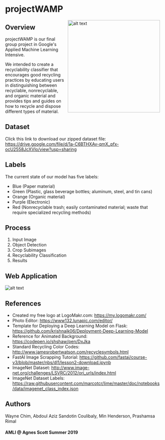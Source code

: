 # projectWAMP
<img src='https://github.com/wchim/projectWAMP-Recycling-Image-Classification/blob/master/logo.png'
     alt='alt text'
     height='300px'
     width='300px'
     align='right'>
     
## Overview
projectWAMP is our final group project in Google's Applied Machine Learning Intensive.

We intended to create a recyclability classifier that encourages good recycling practices by educating users in distinguishing between recyclable, nonrecyclable, and organic material and provides tips and guides on how to recycle and dispose different types of material.
## Dataset
Click this link to download our zipped dataset file:
https://drive.google.com/file/d/1a-C6BTHXAv-qmX_pfx-ocU2558JcXVlo/view?usp=sharing
## Labels
The current state of our model has five labels:
- Blue (Paper material)
- Green (Plastic, glass beverage bottles; aluminum, steel, and tin cans)
- Orange (Organic material)
- Purple (Electronic)
- Red (Nonrecyclable trash; easily contaminated material; waste that require specialized recycling methods)
## Process
1. Input Image
2. Object Detection
3. Crop Subimages
4. Recyclability Classification
5. Results
## Web Application
<img src='https://github.com/wchim/projectWAMP-Recycling-Classifier-Collective/blob/master/webappdemo.png'
     alt='alt text'>
## References
- Created my free logo at LogoMakr.com: https://my.logomakr.com/
- Photo Editor: https://www132.lunapic.com/editor/
- Template for Deploying a Deep Learning Model on Flask: https://github.com/krishnaik06/Deployment-Deep-Learning-Model
- Reference for Animated Background: https://codepen.io/shshaw/pen/DxJka
- Standard Recycling Color Codes: http://www.jamesrobertwatson.com/recyclesymbols.html
- FastAI Image Scrapping Tutorial: https://github.com/fastai/course-v3/blob/master/nbs/dl1/lesson2-download.ipynb
- ImageNet Dataset: http://www.image-net.org/challenges/LSVRC/2012/ori_urls/index.html
- ImageNet Dataset Labels: https://raw.githubusercontent.com/marcotcr/lime/master/doc/notebooks/data/imagenet_class_index.json

## Authors
Wayne Chim, Abdoul Aziz Sandotin Coulibaly, Min Henderson, Prashamsa Rimal
#### AMLI @ Agnes Scott Summer 2019
